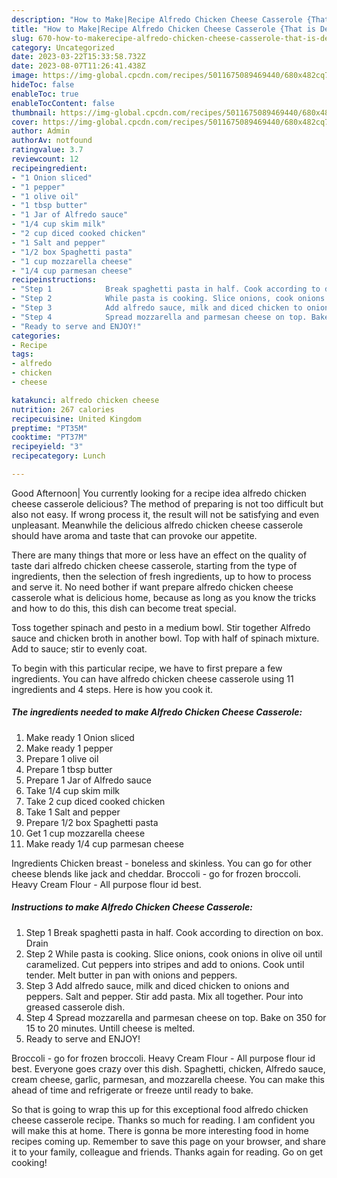 ```yaml
---
description: "How to Make|Recipe Alfredo Chicken Cheese Casserole {That is Delicious"
title: "How to Make|Recipe Alfredo Chicken Cheese Casserole {That is Delicious"
slug: 670-how-to-makerecipe-alfredo-chicken-cheese-casserole-that-is-delicious
category: Uncategorized
date: 2023-03-22T15:33:58.732Z
date: 2023-08-07T11:26:41.438Z
image: https://img-global.cpcdn.com/recipes/5011675089469440/680x482cq70/alfredo-chicken-cheese-casserole-recipe-main-photo.jpg
hideToc: false
enableToc: true
enableTocContent: false
thumbnail: https://img-global.cpcdn.com/recipes/5011675089469440/680x482cq70/alfredo-chicken-cheese-casserole-recipe-main-photo.jpg
cover: https://img-global.cpcdn.com/recipes/5011675089469440/680x482cq70/alfredo-chicken-cheese-casserole-recipe-main-photo.jpg
author: Admin
authorAv: notfound
ratingvalue: 3.7
reviewcount: 12
recipeingredient:
- "1 Onion sliced"
- "1 pepper"
- "1 olive oil"
- "1 tbsp butter"
- "1 Jar of Alfredo sauce"
- "1/4 cup skim milk"
- "2 cup diced cooked chicken"
- "1 Salt and pepper"
- "1/2 box Spaghetti pasta"
- "1 cup mozzarella cheese"
- "1/4 cup parmesan cheese"
recipeinstructions:
- "Step 1            Break spaghetti pasta in half. Cook according to direction on box. Drain"
- "Step 2            While pasta is cooking. Slice onions, cook onions in olive oil until caramelized. Cut peppers into stripes and add to onions. Cook until tender. Melt butter in pan with onions and peppers."
- "Step 3            Add alfredo sauce, milk and diced chicken to onions and peppers. Salt and pepper. Stir add pasta. Mix all together. Pour into greased casserole dish."
- "Step 4            Spread mozzarella and parmesan cheese on top. Bake on 350 for 15 to 20 minutes. Untill cheese is melted."
- "Ready to serve and ENJOY!"
categories:
- Recipe
tags:
- alfredo
- chicken
- cheese

katakunci: alfredo chicken cheese 
nutrition: 267 calories
recipecuisine: United Kingdom
preptime: "PT35M"
cooktime: "PT37M"
recipeyield: "3"
recipecategory: Lunch

---
```



Good Afternoon| You currently looking for a recipe idea alfredo chicken cheese casserole delicious? The method of preparing is not too difficult but also not easy. If wrong process it, the result will not be satisfying and even unpleasant. Meanwhile the delicious alfredo chicken cheese casserole should have aroma and taste that can provoke our appetite.






There are many things that more or less have an effect on the quality of taste dari alfredo chicken cheese casserole, starting from the type of ingredients, then the selection of fresh ingredients, up to how to process and serve it. No need bother if want prepare alfredo chicken cheese casserole what is delicious home, because as long as you know the tricks and how to do this, this dish can become treat special.


Toss together spinach and pesto in a medium bowl. Stir together Alfredo sauce and chicken broth in another bowl. Top with half of spinach mixture. Add to sauce; stir to evenly coat.


To begin with this particular recipe, we have to first prepare a few ingredients. You can have alfredo chicken cheese casserole using 11 ingredients and 4 steps. Here is how you cook it.

<!--inarticleads1-->

##### The ingredients needed to make Alfredo Chicken Cheese Casserole:

1. Make ready 1 Onion sliced
1. Make ready 1 pepper
1. Prepare 1 olive oil
1. Prepare 1 tbsp butter
1. Prepare 1 Jar of Alfredo sauce
1. Take 1/4 cup skim milk
1. Take 2 cup diced cooked chicken
1. Take 1 Salt and pepper
1. Prepare 1/2 box Spaghetti pasta
1. Get 1 cup mozzarella cheese
1. Make ready 1/4 cup parmesan cheese


Ingredients Chicken breast - boneless and skinless. You can go for other cheese blends like jack and cheddar. Broccoli - go for frozen broccoli. Heavy Cream Flour - All purpose flour id best. 

<!--inarticleads2-->

##### Instructions to make Alfredo Chicken Cheese Casserole:

1. Step 1            Break spaghetti pasta in half. Cook according to direction on box. Drain
1. Step 2            While pasta is cooking. Slice onions, cook onions in olive oil until caramelized. Cut peppers into stripes and add to onions. Cook until tender. Melt butter in pan with onions and peppers.
1. Step 3            Add alfredo sauce, milk and diced chicken to onions and peppers. Salt and pepper. Stir add pasta. Mix all together. Pour into greased casserole dish.
1. Step 4            Spread mozzarella and parmesan cheese on top. Bake on 350 for 15 to 20 minutes. Untill cheese is melted.
1. Ready to serve and ENJOY!

Broccoli - go for frozen broccoli. Heavy Cream Flour - All purpose flour id best. Everyone goes crazy over this dish. Spaghetti, chicken, Alfredo sauce, cream cheese, garlic, parmesan, and mozzarella cheese. You can make this ahead of time and refrigerate or freeze until ready to bake. 

So that is going to wrap this up for this exceptional food alfredo chicken cheese casserole recipe. Thanks so much for reading. I am confident you will make this at home. There is gonna be more interesting food in home recipes coming up. Remember to save this page on your browser, and share it to your family, colleague and friends. Thanks again for reading. Go on get cooking!
